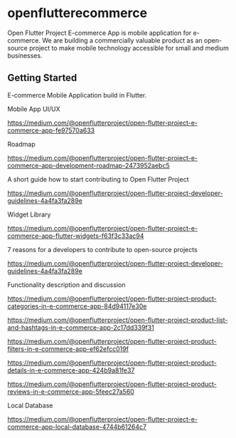 # openflutterecommerce

Open Flutter Project E-commerce App is mobile application for e-commerce. We are building a commercially valuable product as an open-source project to make mobile technology accessible for small and medium businesses.

## Getting Started

E-commerce Mobile Application build in Flutter.

Mobile App UI/UX

https://medium.com/@openflutterproject/open-flutter-project-e-commerce-app-fe97570a633

Roadmap

https://medium.com/@openflutterproject/open-flutter-project-e-commerce-app-development-roadmap-2473952aebc5

A short guide how to start contributing to Open Flutter Project

https://medium.com/@openflutterproject/open-flutter-project-developer-guidelines-4a4fa3fa289e

Widget Library

https://medium.com/@openflutterproject/open-flutter-project-e-commerce-app-flutter-widgets-f63f3c33ac94

7 reasons for a developers to contribute to open-source projects

https://medium.com/@openflutterproject/open-flutter-project-developer-guidelines-4a4fa3fa289e

Functionality description and discussion

https://medium.com/@openflutterproject/open-flutter-project-product-categories-in-e-commerce-app-84d94117e30e

https://medium.com/@openflutterproject/open-flutter-project-product-list-and-hashtags-in-e-commerce-app-2c17dd339f31

https://medium.com/@openflutterproject/open-flutter-project-product-filters-in-e-commerce-app-ef62efcc019f

https://medium.com/@openflutterproject/open-flutter-project-product-details-in-e-commerce-app-424b9a81fe37

https://medium.com/@openflutterproject/open-flutter-project-product-reviews-in-e-commerce-app-5feec27a560

Local Database

https://medium.com/@openflutterproject/open-flutter-project-e-commerce-app-local-database-4744b61264c7

